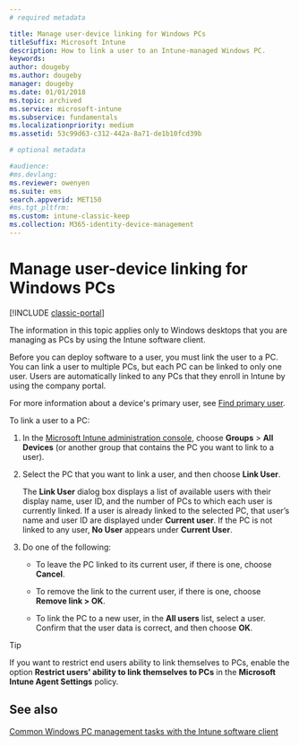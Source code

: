 ```yaml
---
# required metadata

title: Manage user-device linking for Windows PCs 
titleSuffix: Microsoft Intune
description: How to link a user to an Intune-managed Windows PC.
keywords:
author: dougeby
ms.author: dougeby
manager: dougeby
ms.date: 01/01/2018
ms.topic: archived
ms.service: microsoft-intune
ms.subservice: fundamentals
ms.localizationpriority: medium
ms.assetid: 53c99d63-c312-442a-8a71-de1b10fcd39b

# optional metadata

#audience:
#ms.devlang:
ms.reviewer: owenyen
ms.suite: ems
search.appverid: MET150
#ms.tgt_pltfrm:
ms.custom: intune-classic-keep
ms.collection: M365-identity-device-management
---
```


# Manage user-device linking for Windows PCs

[!INCLUDE [classic-portal](../includes/classic-portal.md)]

The information in this topic applies only to Windows desktops that you are managing as PCs by using the Intune software client. 

Before you can deploy software to a user, you must link the user to a PC. You can link a user to multiple PCs, but each PC can be linked to only one user. Users are automatically linked to any PCs that they enroll in Intune by using the company portal.

For more information about a device's primary user, see [Find primary user](../remote-actions/find-primary-user.md).

To link a user to a PC:

1. In the [Microsoft Intune administration console](https://manage.microsoft.com/), choose **Groups** &gt; **All Devices** (or another group that contains the PC you want to link to a user).

2. Select the PC that you want to link a user, and then choose **Link User**.

   The **Link User** dialog box displays a list of available users with their display name, user ID, and the number of PCs to which each user is currently linked. If a user is already linked to the selected PC, that user’s name and user ID are displayed under **Current user**. If the PC is not linked to any user, **No User** appears under **Current User**.

3. Do one of the following:

   - To leave the PC linked to its current user, if there is one, choose **Cancel**.

   - To remove the link to the current user, if there is one, choose <strong>Remove link **&gt;** OK</strong>.

   - To link the PC to a new user, in the **All users** list, select a user. Confirm that the user data is correct, and then choose **OK**.

> [!TIP]
> If you want to restrict end users ability to link themselves to PCs, enable the option **Restrict users' ability to link themselves to PCs** in the **Microsoft Intune Agent Settings** policy.

## See also

[Common Windows PC management tasks with the Intune software client](common-windows-pc-management-tasks-with-the-microsoft-intune-computer-client.md)
